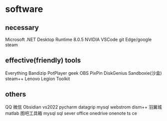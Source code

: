 # software

## necessary

Microsoft .NET Desktop Runtime 8.0.5
NVIDIA
VSCode
git
Edge/google
steam

## effective(friendly) tools

Everything
Bandizip
PotPlayer
geek
OBS
PixPin
DiskGenius
Sandboxie(沙盒)
steam++
Lenovo Legion Toolkit

## others

QQ
微信
Obsidian
vs2022
pycharm
datagrip
mysql
webstrom
dism++
羽翼城
matlab
图吧工具箱
mysql
sql sever
office
onedrive
onenote
ts
ce
